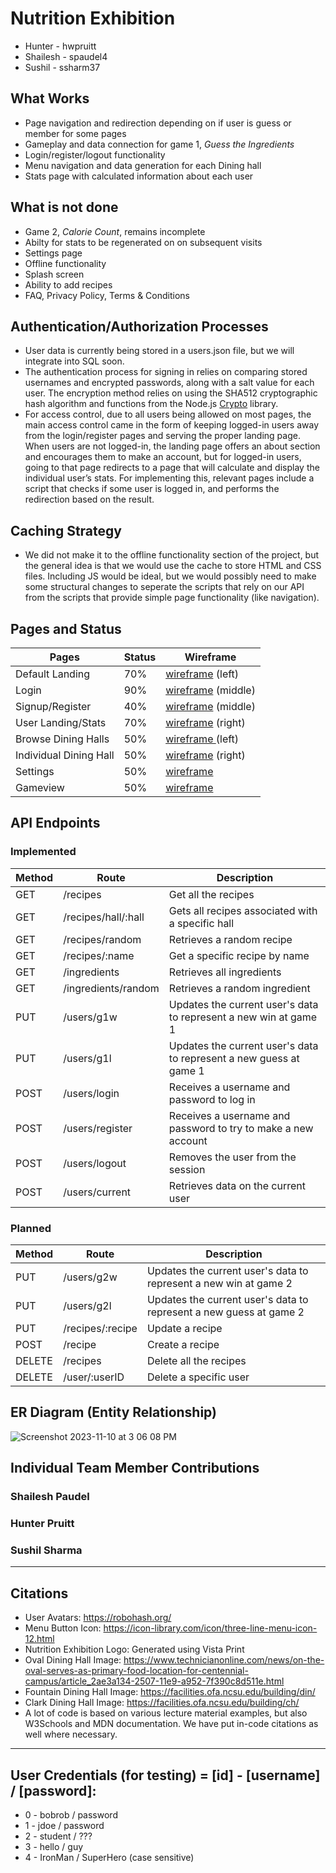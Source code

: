 # Nutrition Exhibition 
- Hunter - hwpruitt
- Shailesh - spaudel4 
- Sushil - ssharm37

## What Works
- Page navigation and redirection depending on if user is guess or member for some pages
- Gameplay and data connection for game 1, _Guess the Ingredients_
- Login/register/logout functionality
- Menu navigation and data generation for each Dining hall
- Stats page with calculated information about each user

## What is not done
- Game 2, _Calorie Count_, remains incomplete
- Abilty for stats to be regenerated on on subsequent visits
- Settings page
- Offline functionality
- Splash screen
- Ability to add recipes
- FAQ, Privacy Policy, Terms & Conditions

## Authentication/Authorization Processes
- User data is currently being stored in a users.json file, but we will integrate into SQL soon.
- The authentication process for signing in relies on comparing stored usernames and encrypted passwords, along with a salt value for each user. The encryption method relies on using the SHA512 cryptographic hash algorithm and functions from the Node.js [Crypto](https://www.google.com/url?q=https://nodejs.org/api/crypto.html&sa=D&source=docs&ust=1699646640829271&usg=AOvVaw3UAZdgOkjVwp9nW7NRwFvp) library.
- For access control, due to all users being allowed on most pages, the main access control came in the form of keeping logged-in users away from the login/register pages and serving the proper landing page. When users are not logged-in, the landing page offers an about section and encourages them to make an account, but for logged-in users, going to that page redirects to a page that will calculate and display the individual user’s stats. For implementing this, relevant pages include a script that checks if some user is logged in, and performs the redirection based on the result.

## Caching Strategy
- We did not make it to the offline functionality section of the project, but the general idea is that we would use the cache to store HTML and CSS files. Including JS would be ideal, but we would possibly need to make some structural changes to seperate the scripts that rely on our API from the scripts that provide simple page functionality (like navigation).

## Pages and Status
| Pages | Status | Wireframe |
| --- | --- | --- |
| Default Landing | 70% | [wireframe](https://github.ncsu.edu/engr-csc342/csc342-2023Fall-GroupS/blob/main/Proposal/Wireframes/Login%20and%20Landing%20Pages.png) (left)|
| Login | 90% | [wireframe](https://github.ncsu.edu/engr-csc342/csc342-2023Fall-GroupS/blob/main/Proposal/Wireframes/Login%20and%20Landing%20Pages.png) (middle)|
| Signup/Register | 40% | [wireframe](https://github.ncsu.edu/engr-csc342/csc342-2023Fall-GroupS/blob/main/Proposal/Wireframes/Login%20and%20Landing%20Pages.png) (middle)|
| User Landing/Stats | 70% | [wireframe](https://github.ncsu.edu/engr-csc342/csc342-2023Fall-GroupS/blob/main/Proposal/Wireframes/Login%20and%20Landing%20Pages.png) (right)|
| Browse Dining Halls | 50% | [wireframe ](https://github.ncsu.edu/engr-csc342/csc342-2023Fall-GroupS/blob/main/Proposal/Wireframes/Menu%20Pages.png) (left)|
| Individual Dining Hall | 50% | [wireframe](https://github.ncsu.edu/engr-csc342/csc342-2023Fall-GroupS/blob/main/Proposal/Wireframes/Menu%20Pages.png) (right)|
| Settings | 50% | [wireframe](https://github.ncsu.edu/engr-csc342/csc342-2023Fall-GroupS/blob/main/Proposal/Wireframes/Settings%20Views.png) |
| Gameview | 50% | [wireframe](https://github.ncsu.edu/engr-csc342/csc342-2023Fall-GroupS/blob/main/Proposal/Wireframes/Game%20Views.png) |

## API Endpoints
### Implemented
| Method | Route | Description |
| --- | --- | --- |
| GET | /recipes | Get all the recipes |
| GET | /recipes/hall/:hall | Gets all recipes associated with a specific hall |
| GET | /recipes/random | Retrieves a random recipe |
| GET | /recipes/:name | Get a specific recipe by name |
| GET | /ingredients | Retrieves all ingredients |
| GET | /ingredients/random | Retrieves a random ingredient |
| PUT | /users/g1w | Updates the current user's data to represent a new win at game 1 |
| PUT | /users/g1l | Updates the current user's data to represent a new guess at game 1 |
| POST | /users/login | Receives a username and password to log in |
| POST | /users/register | Receives a username and password to try to make a new account |
| POST | /users/logout | Removes the user from the session |
| POST | /users/current | Retrieves data on the current user |

### Planned
| Method | Route | Description |
| --- | --- | --- |
| PUT | /users/g2w | Updates the current user's data to represent a new win at game 2 |
| PUT | /users/g2l | Updates the current user's data to represent a new guess at game 2 |
| PUT | /recipes/:recipe | Update a recipe |
| POST | /recipe | Create a recipe |
| DELETE | /recipes | Delete all the recipes |
| DELETE | /user/:userID | Delete a specific user |

## ER Diagram (Entity Relationship)
![Screenshot 2023-11-10 at 3 06 08 PM](https://media.github.ncsu.edu/user/18801/files/b659f46b-c8fe-4f8a-92e0-3bd2640d5349)


## Individual Team Member Contributions
### Shailesh Paudel

### Hunter Pruitt

### Sushil Sharma

<hr>

## Citations
* User Avatars: https://robohash.org/
* Menu Button Icon: https://icon-library.com/icon/three-line-menu-icon-12.html
* Nutrition Exhibition Logo: Generated using Vista Print
* Oval Dining Hall Image: https://www.technicianonline.com/news/on-the-oval-serves-as-primary-food-location-for-centennial-campus/article_2ae3a134-2507-11e9-a952-7f390c8d511e.html
* Fountain Dining Hall Image: https://facilities.ofa.ncsu.edu/building/din/
* Clark Dining Hall Image: https://facilities.ofa.ncsu.edu/building/ch/
* A lot of code is based on various lecture material examples, but also W3Schools and MDN documentation. We have put in-code citations as well where necessary.

<hr>

## User Credentials (for testing) = [id] - [username] / [password]:
* 0 - bobrob / password
* 1 - jdoe / password
* 2 - student / ???
* 3 - hello / guy
* 4 - IronMan / SuperHero (case sensitive)
